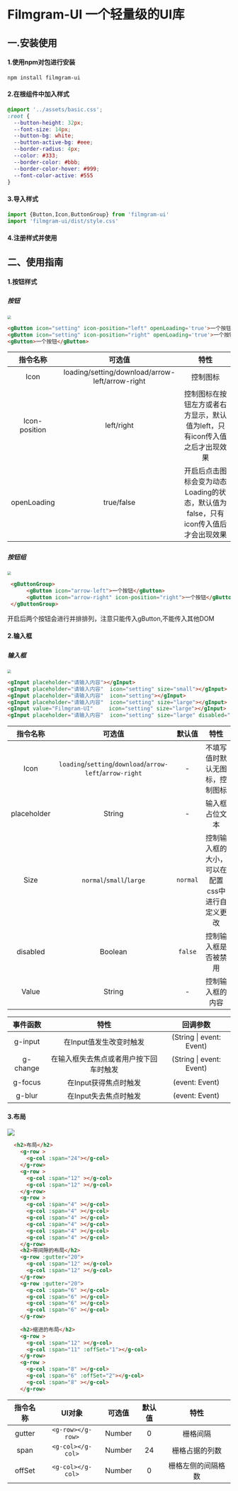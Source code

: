 # Filmgram-UI 一个轻量级的UI库




## 一.安装使用

#### 1.使用npm对包进行安装

```
npm install filmgram-ui
```



#### 2.在根组件中加入样式

```css
@import '../assets/basic.css';
:root {
  --button-height: 32px;
  --font-size: 14px;
  --button-bg: white;
  --button-active-bg: #eee;
  --border-radius: 4px;
  --color: #333;
  --border-color: #bbb;
  --border-color-hover: #999;
  --font-color-active: #555
}
```



#### 3.导入样式

```typescript
import {Button,Icon,ButtonGroup} from 'filmgram-ui'
import 'filmgram-ui/dist/style.css'
```



#### 4.注册样式并使用



## 二、使用指南

#### 1.按钮样式

##### 	

##### 	按钮

<img src="https://s3.bmp.ovh/imgs/2022/07/08/ae423753497c5d42.png" style="zoom:50%;" />

```html
<gButton icon="setting" icon-position="left" openLoading='true'>一个按钮</gButton>
<gButton icon="setting" icon-position="right" openLoading='true'>一个按钮</gButton>
<gButton>一个按钮</gButton>
```

|   指令名称    |                     可选值                      |                             特性                             |
| :-----------: | :---------------------------------------------: | :----------------------------------------------------------: |
|     Icon      | loading/setting/download/arrow-left/arrow-right |                           控制图标                           |
| Icon-position |                   left/right                    | 控制图标在按钮左方或者右方显示，默认值为left，只有icon传入值之后才出现效果 |
|  openLoading  |                   true/false                    | 开启后点击图标会变为动态Loading的状态，默认值为false，只有icon传入值后才会出现效果 |

##### 	

##### 	按钮组

<img src="https://s3.bmp.ovh/imgs/2022/07/08/5c3a23848ccdfaba.png" style="zoom:50%;" />

```html
 <gButtonGroup>
      <gButton icon="arrow-left">一个按钮</gButton>
      <gButton icon="arrow-right" icon-position="right">一个按钮</gButton>
 </gButtonGroup>
```

开启后两个按钮会进行并排排列，注意只能传入gButton,不能传入其他DOM





#### 2.输入框

##### 	

##### 	输入框

<img src="https://s3.bmp.ovh/imgs/2022/07/08/e1aecb36c91b1a9b.png" style="zoom:50%;" />

```html
<gInput placeholder="请输入内容"></gInput>
<gInput placeholder="请输入内容"  icon="setting" size="small"></gInput>
<gInput placeholder="请输入内容"  icon="setting"></gInput>
<gInput placeholder="请输入内容"  icon="setting" size="large"></gInput>
<gInput value="Filmgram-UI"     icon="setting" size="large"></gInput>
<gInput placeholder="请输入内容"  icon="setting" size="large" disabled="true"></gInput>
```

|  指令名称   |                          可选值                           |  默认值  |                      特性                       |
| :---------: | :-------------------------------------------------------: | :------: | :---------------------------------------------: |
|    Icon     | `loading`/`setting`/`download`/`arrow-left`/`arrow-right` |    -     |         不填写值时默认无图标，控制图标          |
| placeholder |                          String                           |    -     |                 输入框占位文本                  |
|    Size     |                 `normal`/`small`/`large`                  | `normal` | 控制输入框的大小，可以在配置css中进行自定义更改 |
|  disabled   |                          Boolean                          | `false`  |              控制输入框是否被禁用               |
|    Value    |                          String                           |    -     |                控制输入框的内容                 |

| 事件函数 |                  特性                  |         回调参数         |
| :------: | :------------------------------------: | :----------------------: |
| g-input  |        在Input值发生改变时触发         | (String \| event: Event) |
| g-change | 在输入框失去焦点或者用户按下回车时触发 | (String \| event: Event) |
| g-focus  |         在Input获得焦点时触发          |      (event: Event)      |
|  g-blur  |         在Input失去焦点时触发          |      (event: Event)      |





#### 3.布局

![](https://s3.bmp.ovh/imgs/2022/07/09/7028006569368d40.png)

```html
  <h2>布局</h2>
    <g-row >
      <g-col :span="24"></g-col>
    </g-row>
    <g-row >
      <g-col :span="12" ></g-col>
      <g-col :span="12" ></g-col>
    </g-row>
    <g-row >
      <g-col :span="4" ></g-col>
      <g-col :span="4" ></g-col>
      <g-col :span="4" ></g-col>
      <g-col :span="4" ></g-col>
      <g-col :span="4" ></g-col>
      <g-col :span="4" ></g-col>
    </g-row>
    <h2>带间隙的布局</h2>
    <g-row :gutter="20">
      <g-col :span="12" ></g-col>
      <g-col :span="12" ></g-col>
    </g-row>
    <g-row :gutter="20">
      <g-col :span="6" ></g-col>
      <g-col :span="6" ></g-col>
      <g-col :span="6" ></g-col>
      <g-col :span="6" ></g-col>
    </g-row>
    
    <h2>缩进的布局</h2>
    <g-row >
      <g-col :span="12" ></g-col>
      <g-col :span="11" :offSet="1"></g-col>
    </g-row>
    <g-row >
      <g-col :span="8" ></g-col>
      <g-col :span="6" :offSet="2"></g-col>
      <g-col :span="8" ></g-col>
    </g-row>
```

| 指令名称 |      UI对象       | 可选值 | 默认值 |        特性        |
| :------: | :---------------: | :----: | :----: | :----------------: |
|  gutter  | `<g-row></g-row>` | Number |   0    |      栅格间隔      |
|   span   | `<g-col></g-col>` | Number |   24   |   栅格占据的列数   |
|  offSet  | `<g-col></g-col>` | Number |   0    | 栅格左侧的间隔格数 |
